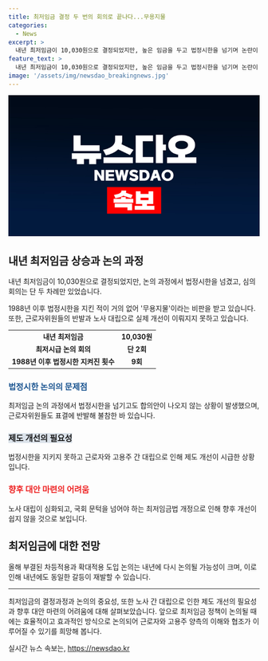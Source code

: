 ```yaml
---
title: 최저임금 결정 두 번의 회의로 끝나다...무용지물
categories:
  - News
excerpt: >
  내년 최저임금이 10,030원으로 결정되었지만, 높은 임금을 두고 법정시한을 넘기며 논란이 끊이지 않았다. 올해에도 라이더 등 플랫폼 노동자 확대적용과 업종별 차등 적용에 대한 논의가 법정시한을 90일 넘기며 논란이 되었다. 노사 간의 대립과 국회의 문턱을 넘어야 하는 등 제도개선이 필요한 상황이며, 내년에도 비슷한 논쟁이 예상된다. (단어 수: 97)
feature_text: >
  내년 최저임금이 10,030원으로 결정되었지만, 높은 임금을 두고 법정시한을 넘기며 논란이 끊이지 않았다. 올해에도 라이더 등 플랫폼 노동자 확대적용과 업종별 차등 적용에 대한 논의가 법정시한을 90일 넘기며 논란이 되었다. 노사 간의 대립과 국회의 문턱을 넘어야 하는 등 제도개선이 필요한 상황이며, 내년에도 비슷한 논쟁이 예상된다. (단어 수: 97)
image: '/assets/img/newsdao_breakingnews.jpg'
---
```


<p><img src="/assets/img/newsdao_breakingnews.jpg" alt="bookingtag 속보" /></p>

<h2 data-ke-size="size26">내년 최저임금 상승과 논의 과정</h2>

<p data-ke-size="size16">내년 최저임금이 10,030원으로 결정되었지만, 논의 과정에서 법정시한을 넘겼고, 심의 회의는 단 두 차례만 있었습니다.</p>

<p data-ke-size="size16">1988년 이후 법정시한을 지킨 적이 거의 없어 '무용지물'이라는 비판을 받고 있습니다. 또한, 근로자위원들의 반발과 노사 대립으로 실제 개선이 이뤄지지 못하고 있습니다.</p>

<table>
  <tr>
    <td style="text-align: center; height: 17px;"><b>내년 최저임금</b></td>
    <td style="text-align: center; height: 17px;"><b>10,030원</b></td>
  </tr>
  <tr>
    <td style="text-align: center; height: 17px;"><b>최저시급 논의 회의</b></td>
    <td style="text-align: center; height: 17px;"><b>단 2회</b></td>
  </tr>
  <tr>
    <td style="text-align: center; height: 17px;"><b>1988년 이후 법정시한 지켜진 횟수</b></td>
    <td style="text-align: center; height: 17px;"><b>9회</b></td>
  </tr>
</table>

<h3><span style="color: #1a5490;">법정시한 논의의 문제점</span></h3>

<p data-ke-size="size16">최저임금 논의 과정에서 법정시한을 넘기고도 합의안이 나오지 않는 상황이 발생했으며, 근로자위원들도 표결에 반발해 불참한 바 있습니다.</p>

<h3><b><span style="background-color: #21538527;">제도 개선의 필요성</span></b></h3>

<p data-ke-size="size16">법정시한을 지키지 못하고 근로자와 고용주 간 대립으로 인해 제도 개선이 시급한 상황입니다.</p>

<h3><b><span style="color: #ee2323;">향후 대안 마련의 어려움</span></b></h3>

<p data-ke-size="size16">노사 대립이 심화되고, 국회 문턱을 넘어야 하는 최저임금법 개정으로 인해 향후 개선이 쉽지 않을 것으로 보입니다.</p>

<h2 data-ke-size="size26">최저임금에 대한 전망</h2>

<p data-ke-size="size16">올해 부결된 차등적용과 확대적용 도입 논의는 내년에 다시 논의될 가능성이 크며, 이로 인해 내년에도 동일한 갈등이 재발할 수 있습니다.</p>

<hr>

<p data-ke-size="size16">최저임금의 결정과정과 논의의 중요성, 또한 노사 간 대립으로 인한 제도 개선의 필요성과 향후 대안 마련의 어려움에 대해 살펴보았습니다. 앞으로 최저임금 정책이 논의될 때에는 효율적이고 효과적인 방식으로 논의되어 근로자와 고용주 양측의 이해와 협조가 이루어질 수 있기를 희망해 봅니다.</p>
실시간 뉴스 속보는, <a href="https://newsdao.kr" rel="dofollow">https://newsdao.kr</a>


